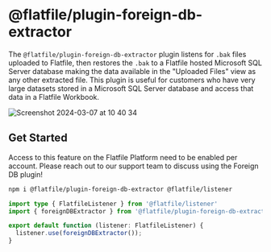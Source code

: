 # @flatfile/plugin-foreign-db-extractor

The `@flatfile/plugin-foreign-db-extractor` plugin listens for `.bak` files uploaded to Flatfile, then restores the `.bak` to a Flatfile hosted Microsoft SQL Server database making the data available in the "Uploaded Files" view as any other extracted file. This plugin is useful for customers who have very large datasets stored in a Microsoft SQL Server database and access that data in a Flatfile Workbook.

![Screenshot 2024-03-07 at 10 40 34](https://github.com/FlatFilers/flatfile-plugins/assets/4754531/093e65ba-eea7-4506-87af-45384634c735)

## Get Started

Access to this feature on the Flatfile Platform need to be enabled per account. Please reach out to our support team to discuss using the Foreign DB plugin!

```bash
npm i @flatfile/plugin-foreign-db-extractor @flatfile/listener
```

```typescript
import type { FlatfileListener } from '@flatfile/listener'
import { foreignDBExtractor } from '@flatfile/plugin-foreign-db-extractor';

export default function (listener: FlatfileListener) {
  listener.use(foreignDBExtractor());
}
```
